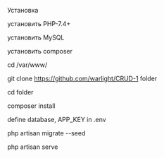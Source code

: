 Установка

установить PHP-7.4+

установить MySQL

установить composer

cd /var/www/

git clone https://github.com/warlight/CRUD-1 folder

cd folder

composer install

define database, APP_KEY in .env

php artisan migrate --seed

php artisan serve
